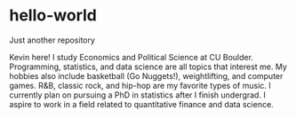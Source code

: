 # hello-world
Just another repository

Kevin here! I study Economics and Political Science at CU Boulder. Programming, statistics, and data science are all topics that interest me. My hobbies also include basketball (Go Nuggets!), weightlifting, and computer games. R&B, classic rock, and hip-hop are my favorite types of music. I currently plan on pursuing a PhD in statistics after I finish undergrad. I aspire to work in a field related to quantitative finance and data science.
